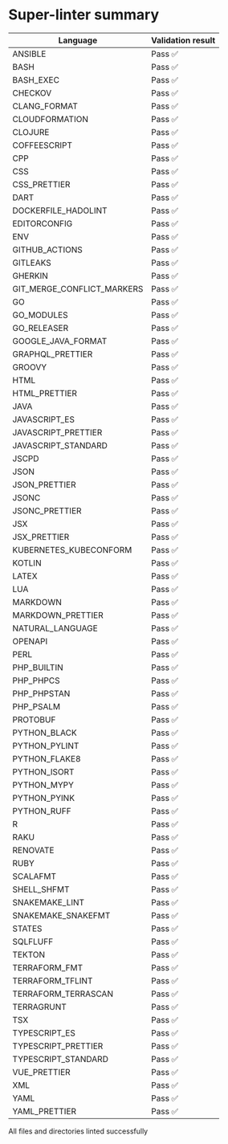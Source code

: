 # Super-linter summary

<!-- textlint-disable terminology -->

| Language                   | Validation result |
| -------------------------- | ----------------- |
| ANSIBLE                    | Pass ✅           |
| BASH                       | Pass ✅           |
| BASH_EXEC                  | Pass ✅           |
| CHECKOV                    | Pass ✅           |
| CLANG_FORMAT               | Pass ✅           |
| CLOUDFORMATION             | Pass ✅           |
| CLOJURE                    | Pass ✅           |
| COFFEESCRIPT               | Pass ✅           |
| CPP                        | Pass ✅           |
| CSS                        | Pass ✅           |
| CSS_PRETTIER               | Pass ✅           |
| DART                       | Pass ✅           |
| DOCKERFILE_HADOLINT        | Pass ✅           |
| EDITORCONFIG               | Pass ✅           |
| ENV                        | Pass ✅           |
| GITHUB_ACTIONS             | Pass ✅           |
| GITLEAKS                   | Pass ✅           |
| GHERKIN                    | Pass ✅           |
| GIT_MERGE_CONFLICT_MARKERS | Pass ✅           |
| GO                         | Pass ✅           |
| GO_MODULES                 | Pass ✅           |
| GO_RELEASER                | Pass ✅           |
| GOOGLE_JAVA_FORMAT         | Pass ✅           |
| GRAPHQL_PRETTIER           | Pass ✅           |
| GROOVY                     | Pass ✅           |
| HTML                       | Pass ✅           |
| HTML_PRETTIER              | Pass ✅           |
| JAVA                       | Pass ✅           |
| JAVASCRIPT_ES              | Pass ✅           |
| JAVASCRIPT_PRETTIER        | Pass ✅           |
| JAVASCRIPT_STANDARD        | Pass ✅           |
| JSCPD                      | Pass ✅           |
| JSON                       | Pass ✅           |
| JSON_PRETTIER              | Pass ✅           |
| JSONC                      | Pass ✅           |
| JSONC_PRETTIER             | Pass ✅           |
| JSX                        | Pass ✅           |
| JSX_PRETTIER               | Pass ✅           |
| KUBERNETES_KUBECONFORM     | Pass ✅           |
| KOTLIN                     | Pass ✅           |
| LATEX                      | Pass ✅           |
| LUA                        | Pass ✅           |
| MARKDOWN                   | Pass ✅           |
| MARKDOWN_PRETTIER          | Pass ✅           |
| NATURAL_LANGUAGE           | Pass ✅           |
| OPENAPI                    | Pass ✅           |
| PERL                       | Pass ✅           |
| PHP_BUILTIN                | Pass ✅           |
| PHP_PHPCS                  | Pass ✅           |
| PHP_PHPSTAN                | Pass ✅           |
| PHP_PSALM                  | Pass ✅           |
| PROTOBUF                   | Pass ✅           |
| PYTHON_BLACK               | Pass ✅           |
| PYTHON_PYLINT              | Pass ✅           |
| PYTHON_FLAKE8              | Pass ✅           |
| PYTHON_ISORT               | Pass ✅           |
| PYTHON_MYPY                | Pass ✅           |
| PYTHON_PYINK               | Pass ✅           |
| PYTHON_RUFF                | Pass ✅           |
| R                          | Pass ✅           |
| RAKU                       | Pass ✅           |
| RENOVATE                   | Pass ✅           |
| RUBY                       | Pass ✅           |
| SCALAFMT                   | Pass ✅           |
| SHELL_SHFMT                | Pass ✅           |
| SNAKEMAKE_LINT             | Pass ✅           |
| SNAKEMAKE_SNAKEFMT         | Pass ✅           |
| STATES                     | Pass ✅           |
| SQLFLUFF                   | Pass ✅           |
| TEKTON                     | Pass ✅           |
| TERRAFORM_FMT              | Pass ✅           |
| TERRAFORM_TFLINT           | Pass ✅           |
| TERRAFORM_TERRASCAN        | Pass ✅           |
| TERRAGRUNT                 | Pass ✅           |
| TSX                        | Pass ✅           |
| TYPESCRIPT_ES              | Pass ✅           |
| TYPESCRIPT_PRETTIER        | Pass ✅           |
| TYPESCRIPT_STANDARD        | Pass ✅           |
| VUE_PRETTIER               | Pass ✅           |
| XML                        | Pass ✅           |
| YAML                       | Pass ✅           |
| YAML_PRETTIER              | Pass ✅           |

<!-- textlint-enable terminology -->

All files and directories linted successfully
